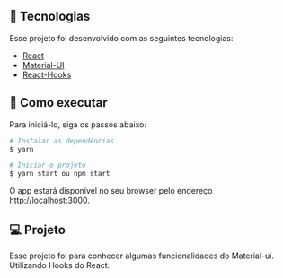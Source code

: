 ## 🧪 Tecnologias

Esse projeto foi desenvolvido com as seguintes tecnologias:

- [React](https://reactjs.org)
- [Material-UI](https://v4.mui.com/pt/)
- [React-Hooks](https://reactjs.org/docs/hooks-intro.html)

## 🚀 Como executar

Para iniciá-lo, siga os passos abaixo:

```bash
# Instalar as dependências
$ yarn

# Iniciar o projeto
$ yarn start ou npm start
```

O app estará disponível no seu browser pelo endereço http://localhost:3000.

## 💻 Projeto

Esse projeto foi para conhecer algumas funcionalidades do Material-ui.
Utilizando Hooks do React.
